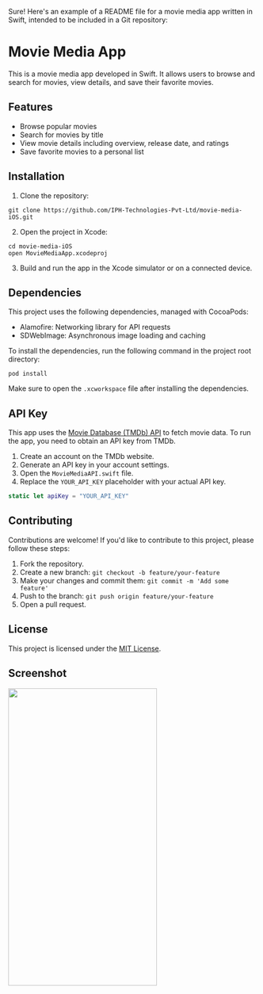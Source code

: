 Sure! Here's an example of a README file for a movie media app written in Swift, intended to be included in a Git repository:

# Movie Media App

This is a movie media app developed in Swift. It allows users to browse and search for movies, view details, and save their favorite movies.

## Features

- Browse popular movies
- Search for movies by title
- View movie details including overview, release date, and ratings
- Save favorite movies to a personal list


## Installation

1. Clone the repository:

```
git clone https://github.com/IPH-Technologies-Pvt-Ltd/movie-media-iOS.git
```

2. Open the project in Xcode:

```
cd movie-media-iOS
open MovieMediaApp.xcodeproj
```

3. Build and run the app in the Xcode simulator or on a connected device.

## Dependencies

This project uses the following dependencies, managed with CocoaPods:

- Alamofire: Networking library for API requests
- SDWebImage: Asynchronous image loading and caching

To install the dependencies, run the following command in the project root directory:

```
pod install
```

Make sure to open the `.xcworkspace` file after installing the dependencies.

## API Key

This app uses the [Movie Database (TMDb) API](https://www.themoviedb.org/documentation/api) to fetch movie data. To run the app, you need to obtain an API key from TMDb.

1. Create an account on the TMDb website.
2. Generate an API key in your account settings.
3. Open the `MovieMediaAPI.swift` file.
4. Replace the `YOUR_API_KEY` placeholder with your actual API key.

```swift
static let apiKey = "YOUR_API_KEY"
```

## Contributing

Contributions are welcome! If you'd like to contribute to this project, please follow these steps:

1. Fork the repository.
2. Create a new branch: `git checkout -b feature/your-feature`
3. Make your changes and commit them: `git commit -m 'Add some feature'`
4. Push to the branch: `git push origin feature/your-feature`
5. Open a pull request.

## License

This project is licensed under the [MIT License](LICENSE).

## Screenshot
<img src="https://github.com/IPH-Technologies-Pvt-Ltd/MovieMedia-App-iOS/assets/124572978/35261ab2-3848-42a2-99ae-eaaaaab90974" 
     width="300" 
     height="600"/>
